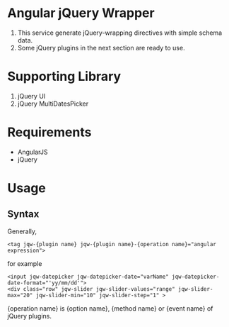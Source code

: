 # Angular jQuery Wrapper

1. This service generate jQuery-wrapping directives with simple schema data. 
2. Some jQuery plugins in the next section are ready to use.

# Supporting Library

1. jQuery UI
2. jQuery MultiDatesPicker

# Requirements

- AngularJS
- jQuery

# Usage

## Syntax

Generally,

    <tag jqw-{plugin name} jqw-{plugin name}-{operation name}="angular expression">
    
for example

    <input jqw-datepicker jqw-datepicker-date="varName" jqw-datepicker-date-format="'yy/mm/dd'">
    <div class="row" jqw-slider jqw-slider-values="range" jqw-slider-max="20" jqw-slider-min="10" jqw-slider-step="1" >
                        
{operation name} is {option name}, {method name} or {event name} of jQuery plugins.

